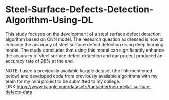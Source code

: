 # Steel-Surface-Defects-Detection-Algorithm-Using-DL
This study focuses on the development of a steel surface defect detection algorithm based on CNN model. The research question addressed is how to enhance the accuracy of steel surface defect detection using deep learning model.
The study concludes that using this model can significantly enhance the accuracy of steel surface defect detection and our project produced an accuracy rate of 98% at the end.

NOTE: I used a previously available kaggle dataset (the link mentioned below) and developed code from previously available algorithms with my team for my mini project to be submitted to my college.
LINK:https://www.kaggle.com/datasets/fantacher/neu-metal-surface-defects-data
